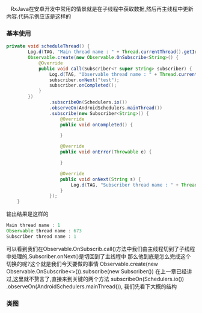     RxJava在安卓开发中常用的情景就是在子线程中获取数据,然后再主线程中更新内容.代码示例应该是这样的
### 基本使用
```Java
private void scheduleThread() {
        Log.d(TAG, "Main thread name : " + Thread.currentThread().getId());
        Observable.create(new Observable.OnSubscribe<String>() {
            @Override
            public void call(Subscriber<? super String> subscriber) {
                Log.d(TAG, "Observable thread name : " + Thread.currentThread().getId());
                subscriber.onNext("test");
                subscriber.onCompleted();
            }
        })
                .subscribeOn(Schedulers.io())
                .observeOn(AndroidSchedulers.mainThread())
                .subscribe(new Subscriber<String>() {
                    @Override
                    public void onCompleted() {

                    }

                    @Override
                    public void onError(Throwable e) {

                    }

                    @Override
                    public void onNext(String s) {
                        Log.d(TAG, "Subscriber thread name : " + Thread.currentThread().getId());
                    }
                });
    }
```
输出结果是这样的
```Java
Main thread name : 1
Observable thread name : 673
Subscriber thread name : 1
```
可以看到我们在Observable.OnSubscrib.call()方法中我们由主线程切到了子线程中处理的,Subscriber.onNext()是切回到了主线程中
那么他到底是怎么完成这个切换的呢?这个就是我们今天要做的事情
 Observable.create(new Observable.OnSubscribe<>()).subscribe(new Subscriber())
 在上一章已经讲过,这里就不赘言了,直接来到关键的两个方法
  subscribeOn(Schedulers.io()) 
  .observeOn(AndroidSchedulers.mainThread()),
 我们先看下大概的结构
### 类图
